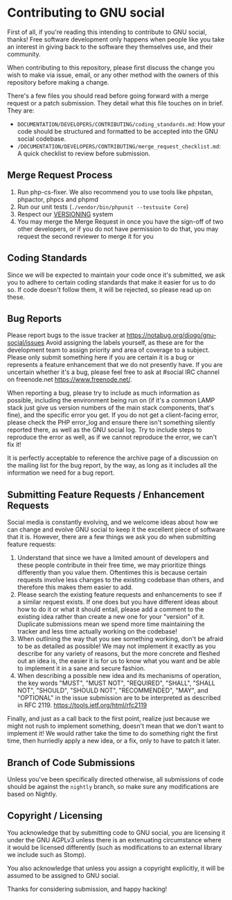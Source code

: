 # Contributing to GNU social

First of all, if you're reading this intending to contribute to GNU social,
thanks! Free software development only happens when people like you take an
interest in giving back to the software they themselves use, and their
community.

When contributing to this repository, please first discuss the change you wish to
make via issue, email, or any other method with the owners of this repository before
making a change.

There's a few files you should read before going forward with a merge request
or a patch submission.  They detail what this file touches on in brief.  They
are:

* `DOCUMENTATION/DEVELOPERS/CONTRIBUTING/coding_standards.md`: How your code should be structured and formatted to be
  accepted into the GNU social codebase.
* `/DOCUMENTATION/DEVELOPERS/CONTRIBUTING/merge_request_checklist.md`: A quick checklist to review before submission.


## Merge Request Process

1. Run php-cs-fixer. We also recommend you to use tools like phpstan, phpactor, phpcs and phpmd
2. Run our unit tests (`./vendor/bin/phpunit --testsuite Core`)
3. Respect our [VERSIONING](https://notabug.org/diogo/gnu-social/src/nightly/DOCUMENTATION/VERSIONING.md) system
4. You may merge the Merge Request in once you have the sign-off of two other developers, or if you
   do not have permission to do that, you may request the second reviewer to merge it for you


## Coding Standards

Since we will be expected to maintain your code once it's submitted, we ask you
to adhere to certain coding standards that make it easier for us to do so. If
code doesn't follow them, it will be rejected, so please read up on these.


## Bug Reports

Please report bugs to the issue tracker at
<https://notabug.org/diogo/gnu-social/issues> Avoid assigning the labels
yourself, as these are for the development team to assign priority and area of
coverage to a subject. Please only submit something here if you are certain it
is a bug or represents a feature enhancement that we do not presently have. If
you are uncertain whether it's a bug, please feel free to ask
at #social IRC channel on freenode.net https://www.freenode.net/.

When reporting a bug, please try to include as much information as possible,
including the environment being run on (if it's a common LAMP stack just give
us version numbers of the main stack components, that's fine), and the specific
error you get. If you do not get a client-facing error, please check the PHP
error_log and ensure there isn't something silently reported there, as well as
the GNU social log. Try to include steps to reproduce the error as well, as if
we cannot reproduce the error, we can't fix it!

It is perfectly acceptable to reference the archive page of a discussion on the
mailing list for the bug report, by the way, as long as it includes all the
information we need for a bug report.


## Submitting Feature Requests / Enhancement Requests

Social media is constantly evolving, and we welcome ideas about how we can
change and evolve GNU social to keep it the excellent piece of software that it
is. However, there are a few things we ask you do when submitting feature
requests:

1. Understand that since we have a limited amount of developers and these people
contribute in their free time, we may prioritize things differently than you
value them. Oftentimes this is because certain requests involve less changes
to the existing codebase than others, and therefore this makes them easier
to add.
2. Please search the existing feature requests and enhancements to see if a
similar request exists. If one does but you have different ideas about how
to do it or what it should entail, please add a comment to the existing idea
rather than create a new one for your "version" of it. Duplicate submissions
mean we spend more time maintaining the tracker and less time actually
working on the codebase!
3. When outlining the way that you see something working, don't be afraid to be
as detailed as possible! We may not implement it exactly as you describe for
any variety of reasons, but the more concrete and fleshed out an idea is, the
easier it is for us to know what you want and be able to implement it in a
sane and secure fashion.
4. When describing a possible new idea and its mechanisms of operation, the key
words "MUST", "MUST NOT", "REQUIRED", "SHALL", "SHALL NOT", "SHOULD",
"SHOULD NOT", "RECOMMENDED", "MAY", and "OPTIONAL" in the issue submission
are to be interpreted as described in RFC 2119.
<https://tools.ietf.org/html/rfc2119>

Finally, and just as a call back to the first point, realize just because we
might not rush to implement something, doesn't mean that we don't want to
implement it! We would rather take the time to do something right the first
time, then hurriedly apply a new idea, or a fix, only to have to patch it later.


## Branch of Code Submissions

Unless you've been specifically directed otherwise, all submissions of code
should be against the `nightly` branch, so make sure any modifications are based
on Nightly.


## Copyright / Licensing

You acknowledge that by submitting code to GNU social, you are licensing it under
the GNU AGPLv3 unless there is an extenuating circumstance where it would be
licensed differently (such as modifications to an external library we include
such as Stomp).

You also acknowledge that unless you assign a copyright explicitly, it will be
assumed to be assigned to GNU social.

Thanks for considering submission, and happy hacking!
